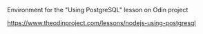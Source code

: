 Environment for the "Using PostgreSQL" lesson on Odin project

https://www.theodinproject.com/lessons/nodejs-using-postgresql